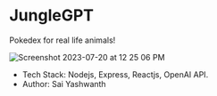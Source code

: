 # JungleGPT
Pokedex for real life animals!

![Screenshot 2023-07-20 at 12 25 06 PM](https://github.com/theyashwanthsai/jungleGPT/assets/68785131/75086499-516f-44bf-bced-584d2f0008af)

* Tech Stack: Nodejs, Express, Reactjs, OpenAI API.
* Author: Sai Yashwanth
